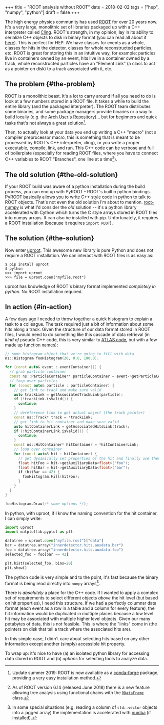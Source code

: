 +++
title = "ROOT analysis without ROOT"
date = 2018-02-02
tags = ["hep", "numpy", "python"]
draft = false
+++

The high energy physics community has used [ROOT](https://root.cern/) for over 20 years
now. It's a very large, monolithic set of libraries packaged up
with a C++ interpreter called [Cling](https://root.cern.ch/cling).  ROOT's strength, in my
opinion, lay in its ability to serialize C++ objects to disk in
binary format (you can read all about it [here](https://root.cern.ch/root/htmldoc/guides/users-guide/InputOutput.html)).  This is perfect
for HEP. We have classes for events as a whole, classes for hits in
the detector, classes for whole reconstructed particles, etc. ROOT
is great for storing this in an intuitive way, for example:
particles live in containers owned by an event, hits live in a
container owned by a track, whole reconstructed particles have an
"Element Link" (a class to act as a pointer on disk) to a track
associated with it, etc.


## The problem {#the-problem}

ROOT is a monolithic beast. It's a lot to carry around if all you
need to do is look at a few numbers stored in a ROOT file. It takes
a while to build the entire library (and the packaged
interpreter). The ROOT team distributes some binaries, and some
package managers provide binaries or a way to build locally
(e.g. the [Arch User's Repository](https://aur.archlinux.org/))... but for beginners and quick
tasks that's not always a great solution[^fn:1].

Then, to actually look at your data you end up writing a C++
"macro" (not a compiler preprocessor macro, this is something that
is meant to be processed by ROOT's C++ interpreter, cling), or you
write a proper executable, compile, link, and run. This C++ code
can be verbose and full of boilerplate (especially for reading ROOT
files, where you have to connect C++ variables to ROOT "Branches",
one line at a time[^fn:2]).


## The old solution {#the-old-solution}

If your ROOT build was aware of a python installation during the
build process, you can end up with PyROOT - ROOT's builtin python
bindings. PyROOT basically allows you to write C++ style code in
python to talk to ROOT objects. That's not even the old solution
I'm about to mention. [root-numpy](https://github.com/scikit-hep/root%5Fnumpy) is what I'd consider the _old_
solution -- it's a python library accelerated with Cython which
turns the C style arrays stored in ROOT files into numpy arrays. It
can also be installed with pip.  Unfortunately, it requires a ROOT
installation (because it requires `import ROOT`).


## The solution {#the-solution}

Now enter [uproot](https://github.com/scikit-hep/uproot). This awesome new library is pure Python and does
not require a ROOT installation. We can interact with ROOT files is
as easy as:

```nil
$ pip install uproot
$ python
>>> import uproot
>>> file = uproot.open("myfile.root")
```

uproot has knowledge of ROOT's binary format implemented
_completely in python_. No ROOT installation required.


## In action {#in-action}

A few days ago I needed to throw together a quick histogram to
explain a task to a colleague. The task required just a bit of
information about some hits along a track. Given the structure of
our data format stored in ROOT files, I would need to do something
like this cascade of data retrieval (in _kind of_ pseudo C++ code,
this is very similar to [ATLAS code](https://gitlab.cern.ch/atlas/athena/), but with a few made up function
names):

```C++
// some histogram object that we're going to fill with data
ns::Histogram fooHistogram(20, 0.0, 100.0);

for (const auto& event : eventContainer()) {
  // grab particle container
  const ns::ParticleContainer* particleContainer = event->getParticleContainer();
  // loop over particles
  for (const auto& particle : particleContainer) {
    // get link to track and make sure valid
    auto trackLink = getAssociatedTrackLink(particle);
    if (!trackLink.isValid()) {
      continue;
    }
    // dereference link to get actual object (the track pointer)
    const ns::Track* track = *trackLink;
    // get link to hit container and make sure valid
    auto hitContainerLink = getAssociatedHitsLink(track);
    if (!hitContainerLink.isValid()) {
      continue;
    }
    const ns::HitContainer* hitContainer = *hitContainerLink;
    // loop over container
    for (const auto& hit : hitContainer) {
      // get dynamically set properties of the hit and finally use them
      float hitFoo = hit->getAuxiliaryData<float>("foo");
      float hitBar = hit->getAuxiliaryData<float>("bar");
      if (hitBar == 42) {
        fooHistogram.Fill(hitFoo);
      }
    }
  }
}

fooHistogram.Draw(/* some options */);
```

In python, with uproot, if I know the naming convention for the hit
container, I can simply write:

```python
import uproot
import matplotlib.pyplot as plt

datatree = uproot.open("myfile.root")["data"]
bar = datatree.array("innerdetector.hits.auxdata.bar")
foo = datatree.array("innerdetector.hits.auxdata.foo")
selected_foo = foo[bar == 42]

plt.hist(selected_foo, bins=20)
plt.show()
```

The python code is very simple and to the point, it's fast because
the binary format is being read directly into `numpy` arrays[^fn:3].

There is _absolutely_ a place for the C++ code. If I wanted to
apply a complex set of requirements to select different objects
_above_ the hit level (but based on hit properties), I need this
structure. If we had a perfectly columnar data format (each event
as a row in a table and a column for every feature), the hit
information would be duplicated in multiple places because a low
level hit may be associated with multiple higher level
objects. Given our many petabytes of data, this is not
feasible. This is where the "links" come in (the pointers on disk
that tell a track where the associated hits are).

In this simple case, I didn't care about selecting hits based on
any other information except another (simply) accessible hit
property.

To wrap up: it's nice to have (a) an isolated python library for
accessing data stored in ROOT and (b) _options_ for selecting tools
to analyze data.

[^fn:1]: Update summer 2019: ROOT is now available as a [conda-forge](https://conda-forge.org/) package, providing a very easy installation method.
[^fn:2]: As of ROOT version 6.14 (released June 2018) there is a new feature allowing tree analysis using functional chains with the [`RDataFrame`](https://root.cern.ch/doc/master/classROOT%5F1%5F1RDataFrame.html) class.
[^fn:3]: In some special situations (e.g. reading a column of `std::vector` objects into a jagged array) the implementation is accelerated with [numba](https://numba.pydata.org/) (if installed).

